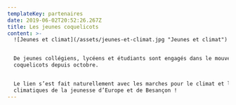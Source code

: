 ```yaml
---
templateKey: partenaires
date: 2019-06-02T20:52:26.267Z
title: Les jeunes coquelicots
content: >-
  ![Jeunes et climat](/assets/jeunes-et-climat.jpg "Jeunes et climat")


  De jeunes collégiens, lycéens et étudiants sont engagés dans le mouvement des
  coquelicots depuis octobre.


  Le lien s’est fait naturellement avec les marches pour le climat et les grèves
  climatiques de la jeunesse d’Europe et de Besançon !
---
```


